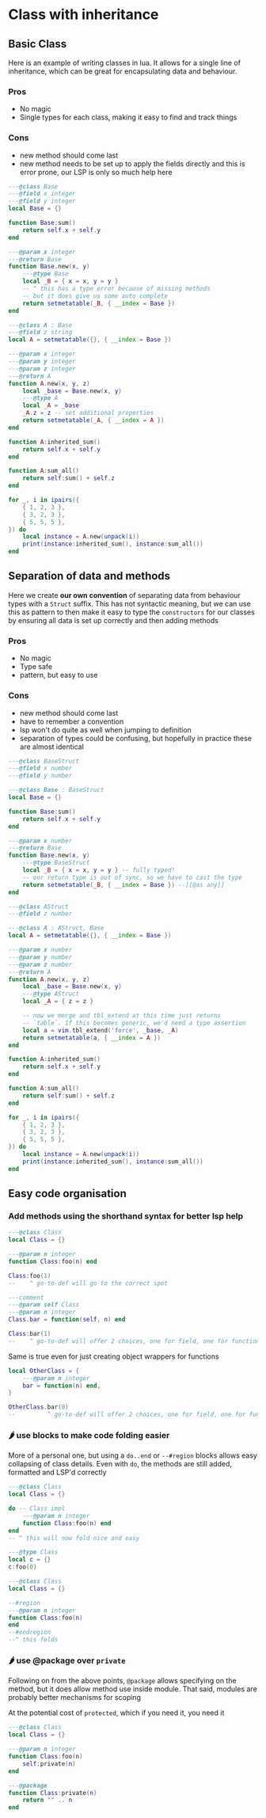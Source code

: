 # Class with inheritance

## Basic Class

Here is an example of writing classes in lua. It allows for a single line of inheritance, which can be great for encapsulating data and behaviour.

### Pros

- No magic
- Single types for each class, making it easy to find and track things

### Cons

- new method should come last
- new method needs to be set up to apply the fields directly and this is error prone, our LSP is only so much help here

```lua
---@class Base
---@field x integer
---@field y integer
local Base = {}

function Base:sum()
	return self.x + self.y
end

---@param x integer
---@return Base
function Base.new(x, y)
	---@type Base
	local _B = { x = x, y = y }
	-- ^ this has a type error because of missing methods
	-- but it does give us some auto complete
	return setmetatable(_B, { __index = Base })
end

---@class A : Base
---@field z string
local A = setmetatable({}, { __index = Base })

---@param x integer
---@param y integer
---@param z integer
---@return A
function A.new(x, y, z)
	local _base = Base.new(x, y)
	---@type A
	local _A = _base
	_A.z = z -- set additional properties
	return setmetatable(_A, { __index = A })
end

function A:inherited_sum()
	return self.x + self.y
end

function A:sum_all()
	return self:sum() + self.z
end

for _, i in ipairs({
	{ 1, 2, 3 },
	{ 3, 2, 3 },
	{ 5, 5, 5 },
}) do
	local instance = A.new(unpack(i))
	print(instance:inherited_sum(), instance:sum_all())
end
```

## Separation of data and methods

Here we create **our own convention** of separating data from behaviour types with a `Struct` suffix. This has not syntactic meaning, but we can use this as pattern to then make it easy to type the `constructors` for our classes by ensuring all data is set up correctly and then adding methods

### Pros

- No magic
- Type safe
- pattern, but easy to use

### Cons

- new method should come last
- have to remember a convention
- lsp won't do quite as well when jumping to definition
- separation of types could be confusing, but hopefully in practice these are almost identical

```lua
---@class BaseStruct
---@field x number
---@field y number

---@class Base : BaseStruct
local Base = {}

function Base:sum()
	return self.x + self.y
end

---@param x number
---@return Base
function Base.new(x, y)
	---@type BaseStruct
	local _B = { x = x, y = y } -- fully typed!
	-- our return type is out of sync, so we have to cast the type
	return setmetatable(_B, { __index = Base }) --[[@as any]]
end

---@class AStruct
---@field z number

---@class A : AStruct, Base
local A = setmetatable({}, { __index = Base })

---@param x number
---@param y number
---@param z number
---@return A
function A.new(x, y, z)
	local _base = Base.new(x, y)
	---@type AStruct
	local _A = { z = z }

	-- now we merge and tbl_extend at this time just returns
	-- `table`. If this becomes generic, we'd need a type assertion
	local a = vim.tbl_extend('force', _base, _A)
	return setmetatable(a, { __index = A })
end

function A:inherited_sum()
	return self.x + self.y
end

function A:sum_all()
	return self:sum() + self.z
end

for _, i in ipairs({
	{ 1, 2, 3 },
	{ 3, 2, 3 },
	{ 5, 5, 5 },
}) do
	local instance = A.new(unpack(i))
	print(instance:inherited_sum(), instance:sum_all())
end
```

## Easy code organisation

### Add methods using the shorthand syntax for better lsp help

```lua
---@class Class
local Class = {}

---@param n integer
function Class:foo(n) end

Class:foo(1)
--    ^ go-to-def will go to the correct spot

---comment
---@param self Class
---@param n integer
Class.bar = function(self, n) end

Class:bar(1)
--    ^ go-to-def will offer 2 choices, one for field, one for function

```

Same is true even for just creating object wrappers for functions

```lua
local OtherClass = {
	---@param n integer
	bar = function(n) end,
}

OtherClass.bar(0)
--         ^ go-to-def will offer 2 choices, one for field, one for function
```

### 🌶️ use blocks to make code folding easier

More of a personal one, but using a `do..end` or `--#region` blocks allows easy collapsing of class details.
Even with `do`, the methods are still added, formatted and LSP'd correctly

```lua
---@class Class
local Class = {}

do -- Class impl
	---@param n integer
	function Class:foo(n) end
end
-- ^ this will now fold nice and easy

---@type Class
local c = {}
c:foo(0)
```

```lua
---@class Class
local Class = {}

--#region
---@param n integer
function Class:foo(n)
end
--#endregion
--^ this folds
```

### 🌶️ use @package over `private`

Following on from the above points, `@package` allows specifying on the method, but it does allow method use inside module. That said, modules are probably better mechanisms for scoping

At the potential cost of `protected`, which if you need it, you need it

```lua
---@class Class
local Class = {}

---@param n integer
function Class:foo(n)
	self:private(n)
end

---@package
function Class:private(n)
	return "" .. n
end
```

